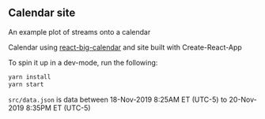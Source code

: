 ## Calendar site

An example plot of streams onto a calendar

Calendar using [react-big-calendar](https://github.com/intljusticemission/react-big-calendar) and site built with Create-React-App

To spin it up in a dev-mode, run the following:

```bash
yarn install
yarn start
```

`src/data.json` is data between 18-Nov-2019 8:25AM ET (UTC-5) to 20-Nov-2019 8:35PM ET (UTC-5)
